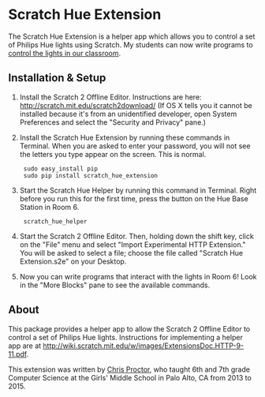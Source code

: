 Scratch Hue Extension
=====================

The Scratch Hue Extension is a helper app which allows you to control a set of 
Philips Hue lights using Scratch. My students can now write programs to 
[control the lights in our classroom](http://mrproctor.net/media/hue_demo.mp4).

Installation & Setup
--------------------

1. Install the Scratch 2 Offline Editor. Instructions are here:
   http://scratch.mit.edu/scratch2download/
   (If OS X tells you it cannot be installed because it's from an unidentified
   developer, open System Preferences and select the "Security and Privacy" 
   pane.)

2. Install the Scratch Hue Extension by running these commands in Terminal.
   When you are asked to enter your password, you will not see the letters
   you type appear on the screen. This is normal.

        sudo easy_install pip
        sudo pip install scratch_hue_extension

4. Start the Scratch Hue Helper by running this command in Terminal. Right
   before you run this for the first time, press the button on the Hue Base
   Station in Room 6.

        scratch_hue_helper

5. Start the Scratch 2 Offline Editor. Then, holding down the shift key, click 
   on the "File" menu and select "Import Experimental HTTP Extension." You will 
   be asked to select a file; choose the file called "Scratch Hue Extension.s2e"
   on your Desktop.

6. Now you can write programs that interact with the lights in Room 6! Look in
   the "More Blocks" pane to see the available commands.


About
-----

This package provides a helper app to allow the Scratch 2 Offline Editor to 
control a set of Philips Hue lights. Instructions for implementing 
a helper app are at http://wiki.scratch.mit.edu/w/images/ExtensionsDoc.HTTP-9-11.pdf.

This extension was written by [Chris Proctor](http://chrisproctor.net), who taught 6th and 7th grade 
Computer Science at the Girls' Middle School in Palo Alto, CA from 2013 to 2015. 

